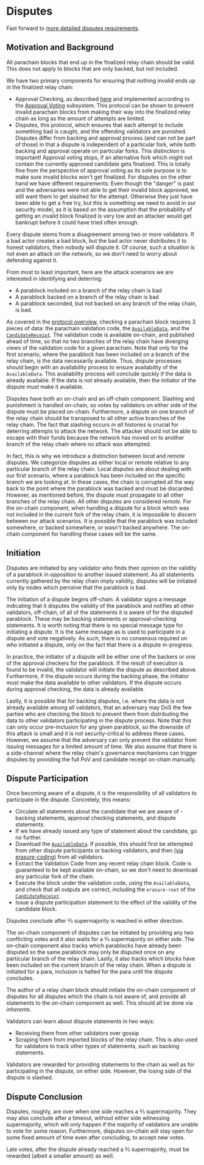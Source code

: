 # Disputes

Fast forward to [more detailed disputes requirements](./disputes-flow.md).

## Motivation and Background

All parachain blocks that end up in the finalized relay chain should be valid. This does not apply to blocks that are only backed, but not included.

We have two primary components for ensuring that nothing invalid ends up in the finalized relay chain:
  * Approval Checking, as described [here](./protocol-approval.md) and implemented according to the [Approval Voting](node/approval/approval-voting.md) subsystem. This protocol can be shown to prevent invalid parachain blocks from making their way into the finalized relay chain as long as the amount of attempts are limited.
  * Disputes, this protocol, which ensures that each attempt to include something bad is caught, and the offending validators are punished.
Disputes differ from backing and approval process (and can not be part of those) in that a dispute is independent of a particular fork, while both backing and approval operate on particular forks. This distinction is important! Approval voting stops, if an alternative fork which might not contain the currently approved candidate gets finalized. This is totally fine from the perspective of approval voting as its sole purpose is to make sure invalid blocks won't get finalized. For disputes on the other hand we have different requirements: Even though the "danger" is past and the adversaries were not able to get their invalid block approved, we still want them to get slashed for the attempt. Otherwise they just have been able to get a free try, but this is something we need to avoid in our security model, as it is based on the assumption that the probability of getting an invalid block finalized is very low and an attacker would get bankrupt before it could have tried often enough.

Every dispute stems from a disagreement among two or more validators. If a bad actor creates a bad block, but the bad actor never distributes it to honest validators, then nobody will dispute it. Of course, such a situation is not even an attack on the network, so we don't need to worry about defending against it.

From most to least important, here are the attack scenarios we are interested in identifying and deterring:
  * A parablock included on a branch of the relay chain is bad
  * A parablock backed on a branch of the relay chain is bad
  * A parablock seconded, but not backed on any branch of the relay chain, is bad.

As covered in the [protocol overview](./protocol-overview.md), checking a parachain block requires 3 pieces of data: the parachain validation code, the [`AvailableData`](types/availability.md), and the [`CandidateReceipt`](types/candidate.md). The validation code is available on-chain, and published ahead of time, so that no two branches of the relay chain have diverging views of the validation code for a given parachain. Note that only for the first scenario, where the parablock has been included on a branch of the relay chain, is the data necessarily available. Thus, dispute processes should begin with an availability process to ensure availability of the `AvailableData`. This availability process will conclude quickly if the data is already available. If the data is not already available, then the initiator of the dispute must make it available.

Disputes have both an on-chain and an off-chain component. Slashing and punishment is handled on-chain, so votes by validators on either side of the dispute must be placed on-chain. Furthermore, a dispute on one branch of the relay chain should be transposed to all other active branches of the relay chain. The fact that slashing occurs _in all histories_ is crucial for deterring attempts to attack the network. The attacker should not be able to escape with their funds because the network has moved on to another branch of the relay chain where no attack was attempted.

In fact, this is why we introduce a distinction between _local_ and _remote_ disputes. We categorize disputes as either local or remote relative to any particular branch of the relay chain. Local disputes are about dealing with our first scenario, where a parablock has been included on the specific branch we are looking at. In these cases, the chain is corrupted all the way back to the point where the parablock was backed and must be discarded. However, as mentioned before, the dispute must propagate to all other branches of the relay chain. All other disputes are considered _remote_. For the on-chain component, when handling a dispute for a block which was not included in the current fork of the relay chain, it is impossible to discern between our attack scenarios. It is possible that the parablock was included somewhere, or backed somewhere, or wasn't backed anywhere. The on-chain component for handling these cases will be the same.

## Initiation

Disputes are initiated by any validator who finds their opinion on the validity of a parablock in opposition to another issued statement. As all statements currently gathered by the relay chain imply validity, disputes will be initiated only by nodes which perceive that the parablock is bad.

The initiation of a dispute begins off-chain. A validator signs a message indicating that it disputes the validity of the parablock and notifies all other validators, off-chain, of all of the statements it is aware of for the disputed parablock. These may be backing statements or approval-checking statements. It is worth noting that there is no special message type for initiating a dispute. It is the same message as is used to participate in a dispute and vote negatively. As such, there is no consensus required on who initiated a dispute, only on the fact that there is a dispute in-progress.

In practice, the initiator of a dispute will be either one of the backers or one of the approval checkers for the parablock. If the result of execution is found to be invalid, the validator will initiate the dispute as described above. Furthermore, if the dispute occurs during the backing phase, the initiator must make the data available to other validators. If the dispute occurs during approval checking, the data is already available.

Lastly, it is possible that for backing disputes, i.e. where the data is not already available among all validators, that an adversary may DoS the few parties who are checking the block to prevent them from distributing the data to other validators participating in the dispute process. Note that this can only occur pre-inclusion for any given parablock, so the downside of this attack is small and it is not security-critical to address these cases. However, we assume that the adversary can only prevent the validator from issuing messages for a limited amount of time. We also assume that there is a side-channel where the relay chain's governance mechanisms can trigger disputes by providing the full PoV and candidate receipt on-chain manually.

## Dispute Participation

Once becoming aware of a dispute, it is the responsibility of all validators to participate in the dispute. Concretely, this means:
  * Circulate all statements about the candidate that we are aware of - backing statements, approval checking statements, and dispute statements.
  * If we have already issued any type of statement about the candidate, go no further.
  * Download the [`AvailableData`](types/availability.md). If possible, this should first be attempted from other dispute participants or backing validators, and then [(via erasure-coding)](node/availability/availability-recovery.md) from all validators.
  * Extract the Validation Code from any recent relay chain block. Code is guaranteed to be kept available on-chain, so we don't need to download any particular fork of the chain.
  * Execute the block under the validation code, using the `AvailableData`, and check that all outputs are correct, including the `erasure-root` of the [`CandidateReceipt`](types/candidate.md).
  * Issue a dispute participation statement to the effect of the validity of the candidate block.

Disputes _conclude_ after ⅔ supermajority is reached in either direction.

The on-chain component of disputes can be initiated by providing any two conflicting votes and it also waits for a ⅔ supermajority on either side. The on-chain component also tracks which parablocks have already been disputed so the same parablock may only be disputed once on any particular branch of the relay chain. Lastly, it also tracks which blocks have been included on the current branch of the relay chain. When a dispute is initiated for a para, inclusion is halted for the para until the dispute concludes.

The author of a relay chain block should initiate the on-chain component of disputes for all disputes which the chain is not aware of, and provide all statements to the on-chain component as well. This should all be done via _inherents_.

Validators can learn about dispute statements in two ways:
  * Receiving them from other validators over gossip
  * Scraping them from imported blocks of the relay chain. This is also used for validators to track other types of statements, such as backing statements.

Validators are rewarded for providing statements to the chain as well as for participating in the dispute, on either side. However, the losing side of the dispute is slashed.

## Dispute Conclusion

Disputes, roughly, are over when one side reaches a ⅔ supermajority. They may also conclude after a timeout, without either side witnessing supermajority, which will only happen if the majority of validators are unable to vote for some reason. Furthermore, disputes on-chain will stay open for some fixed amount of time even after concluding, to accept new votes.

Late votes, after the dispute already reached a ⅔ supermajority, must be rewarded (albeit a smaller amount) as well.
